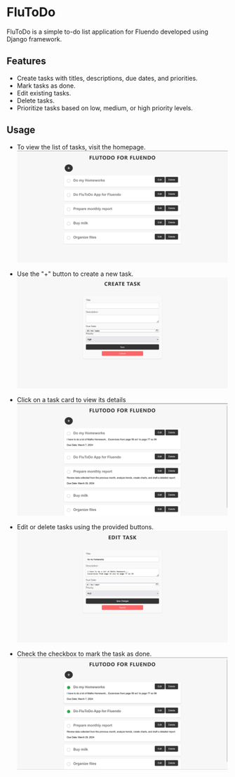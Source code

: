 # FluToDo

FluToDo is a simple to-do list application for Fluendo developed using Django framework.

## Features

- Create tasks with titles, descriptions, due dates, and priorities.
- Mark tasks as done.
- Edit existing tasks.
- Delete tasks.
- Prioritize tasks based on low, medium, or high priority levels.

## Usage

- To view the list of tasks, visit the homepage.
![List of Tasks](/img/taskList.png)

- Use the "+" button to create a new task.
![Create new Task](/img/createTask.png)

- Click on a task card to view its details 
![Tasks Details on Click](/img/onClick.png)

- Edit or delete tasks using the provided buttons.
![Edit Tasks](/img/editTask.png)

- Check the checkbox to mark the task as done.
![Check the Checkbox](/img/onCheck.png)